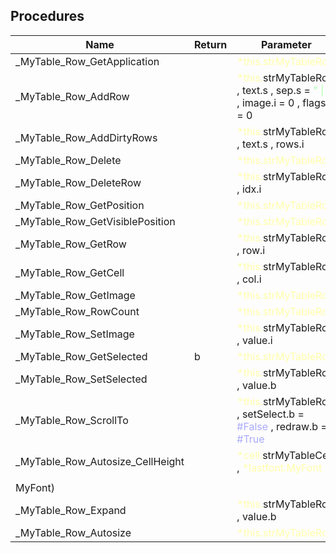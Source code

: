 ## Procedures

|Name|Return|Parameter|Comment|
| --- | --- | --- | --- |
|\_MyTable\_Row\_GetApplication||<span style="color:#FFFFAA">*this.strMyTableRow</span>||
|\_MyTable\_Row\_AddRow||<span style="color:#FFFFAA">*this.</span>strMyTableRow , text.s , sep.s = <span style="color:#AAFFAA">" \| "</span> , image.i = 0 , flags.i = 0||
|\_MyTable\_Row\_AddDirtyRows||<span style="color:#FFFFAA">*this.</span>strMyTableRow , text.s , rows.i||
|\_MyTable\_Row\_Delete||<span style="color:#FFFFAA">*this.strMyTableRow</span>||
|\_MyTable\_Row\_DeleteRow||<span style="color:#FFFFAA">*this.</span>strMyTableRow , idx.i||
|\_MyTable\_Row\_GetPosition||<span style="color:#FFFFAA">*this.strMyTableRow</span>||
|\_MyTable\_Row\_GetVisiblePosition||<span style="color:#FFFFAA">*this.strMyTableRow</span>||
|\_MyTable\_Row\_GetRow||<span style="color:#FFFFAA">*this.</span>strMyTableRow , row.i||
|\_MyTable\_Row\_GetCell||<span style="color:#FFFFAA">*this.</span>strMyTableRow , col.i||
|\_MyTable\_Row\_GetImage||<span style="color:#FFFFAA">*this.strMyTableRow</span>||
|\_MyTable\_Row\_RowCount||<span style="color:#FFFFAA">*this.strMyTableRow</span>||
|\_MyTable\_Row\_SetImage||<span style="color:#FFFFAA">*this.</span>strMyTableRow , value.i||
|\_MyTable\_Row\_GetSelected|b|<span style="color:#FFFFAA">*this.strMyTableRow</span>||
|\_MyTable\_Row\_SetSelected||<span style="color:#FFFFAA">*this.</span>strMyTableRow , value.b||
|\_MyTable\_Row\_ScrollTo||<span style="color:#FFFFAA">*this.</span>strMyTableRow , setSelect.b = <span style="color:#AAAAFF">\#False</span> , redraw.b = <span style="color:#AAAAFF">\#True</span>||
|\_MyTable\_Row\_Autosize\_CellHeight||<span style="color:#FFFFAA">*cell.</span>strMyTableCell , <span style="color:#FFFFAA">*lastfont.MyFont</span>||
|||||
|MyFont)||||
|\_MyTable\_Row\_Expand||<span style="color:#FFFFAA">*this.</span>strMyTableRow , value.b||
|\_MyTable\_Row\_Autosize||<span style="color:#FFFFAA">*this.strMyTableRow</span>||


